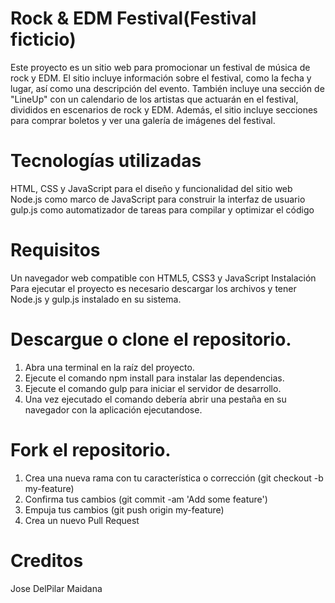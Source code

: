 # Rock & EDM Festival(Festival ficticio)
Este proyecto es un sitio web para promocionar un festival de música de rock y EDM. El sitio incluye información sobre el festival, como la fecha y lugar, así como una descripción del evento. También incluye una sección de "LineUp" con un calendario de los artistas que actuarán en el festival, divididos en escenarios de rock y EDM. Además, el sitio incluye secciones para comprar boletos y ver una galería de imágenes del festival.

# Tecnologías utilizadas
HTML, CSS y JavaScript para el diseño y funcionalidad del sitio web
Node.js como marco de JavaScript para construir la interfaz de usuario
gulp.js como automatizador de tareas para compilar y optimizar el código
# Requisitos
Un navegador web compatible con HTML5, CSS3 y JavaScript
Instalación
Para ejecutar el proyecto es necesario descargar los archivos y tener Node.js y gulp.js instalado en su sistema.

# Descargue o clone el repositorio.
1. Abra una terminal en la raíz del proyecto.
2. Ejecute el comando npm install para instalar las dependencias.
3. Ejecute el comando gulp para iniciar el servidor de desarrollo.
4.  Una vez ejecutado el comando debería abrir una pestaña en su navegador con la aplicación ejecutandose.


# Fork el repositorio.
1. Crea una nueva rama con tu característica o corrección (git checkout -b my-feature)
2. Confirma tus cambios (git commit -am 'Add some feature')
3. Empuja tus cambios (git push origin my-feature)
3. Crea un nuevo Pull Request
# Creditos
Jose DelPilar Maidana

